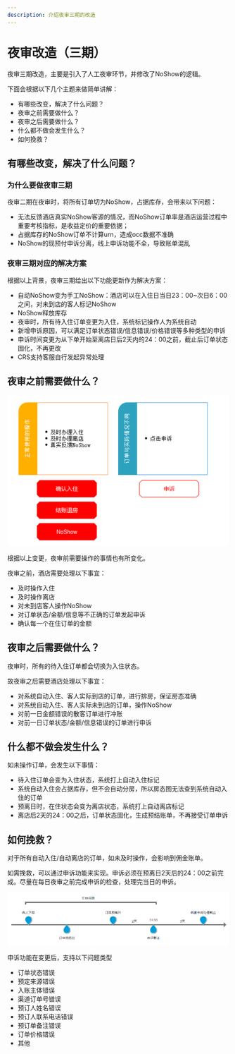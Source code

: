 ```yaml
---
description: 介绍夜审三期的改造
---
```


# 夜审改造（三期）

夜审三期改造，主要是引入了人工夜审环节，并修改了NoShow的逻辑。

下面会根据以下几个主题来做简单讲解：

* 有哪些改变，解决了什么问题？
* 夜审之前需要做什么？
* 夜审之后需要做什么？
* 什么都不做会发生什么？
* 如何挽救？

## 有哪些改变，解决了什么问题？

### 为什么要做夜审三期

夜审二期在夜审时，将所有订单切为NoShow，占据库存，会带来以下问题：

* 无法反馈酒店真实NoShow客源的情况，而NoShow订单率是酒店运营过程中重要考核指标，是收益定价的重要依据；
* 占据库存的NoShow订单不计算urn，造成occ数据不准确
* NoShow的现预付申诉分离，线上申诉功能不全，导致账单混乱

### 夜审三期对应的解决方案

根据以上背景，夜审三期给出以下功能更新作为解决方案：

* 自动NoShow变为手工NoShow：酒店可以在入住日当日23：00~次日6：00之间，对未到店的客人标记NoShow
* NoShow释放库存
* 夜审时，所有待入住订单变更为入住，系统标记操作人为系统自动
* 新增申诉原因，可以满足订单状态错误/信息错误/价格错误等多种类型的申诉
* 申诉时间变更为从下单开始至离店日后2天内的24：00之前，截止后订单状态固化，不再更改
* CRS支持客服自行发起异常处理

## 夜审之前需要做什么？

![](../.gitbook/assets/image%20%28547%29.png)

根据以上变更，夜审前需要操作的事情也有所变化。

夜审之前，酒店需要处理以下事宜：

* 及时操作入住
* 及时操作离店
* 对未到店客人操作NoShow
* 对订单状态/金额/信息等不正确的订单发起申诉
* 确认每一个在住订单的金额

## 夜审之后需要做什么？

夜审时，所有的待入住订单都会切换为入住状态。

故夜审之后需要酒店处理以下事宜：

* 对系统自动入住、客人实际到店的订单，进行排房，保证房态准确
* 对系统自动入住、客人实际未到店的订单，操作NoShow
* 对前一日金额错误的散客订单进行冲账
* 对前一日订单状态/金额/信息错误的订单进行申诉

## 什么都不做会发生什么？

如未操作订单，会发生以下事情：

* 待入住订单会变为入住状态，系统打上自动入住标记
* 系统自动入住会占据库存，但不会自动分房，所以房态图无法查到系统自动入住的订单
* 预离日时，在住状态会变为离店状态，系统打上自动离店标记
* 离店后2天的24：00之后，订单状态固化，生成预结账单，不再接受订单申诉

## 如何挽救？

对于所有自动入住/自动离店的订单，如未及时操作，会影响到佣金账单。

如需挽救，可以通过申诉功能来实现。申诉必须在预离日2天后的24：00之前完成。尽量在每日夜审之前完成申诉的检查，处理完当日的申诉。

![](../.gitbook/assets/image%20%28331%29.png)

申诉功能在变更后，支持以下问题类型

* 订单状态错误
* 预定来源错误
* 入账主体错误
* 渠道订单号错误
* 预订人姓名错误
* 预订人联系电话错误
* 预订单备注错误
* 订单价格错误
* 其他



